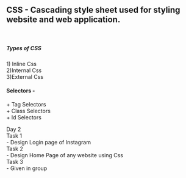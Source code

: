 <h2>CSS - Cascading style sheet used for styling website and web application.</h2><br>


<h5>Types of CSS</h5>
1) Inline Css<br>
2)Internal Css<br>
3)External Css<br>



<h4>Selectors -</h4>
+ Tag Selectors<br>
+ Class Selectors<br>
+ Id Selectors<br>


Day 2<br>
    Task 1<br>
    - Design Login page of Instagram<br>
    Task 2<br>
    - Design Home Page of any website using Css<br>
    Task 3<br>
    - Given in group<br>
